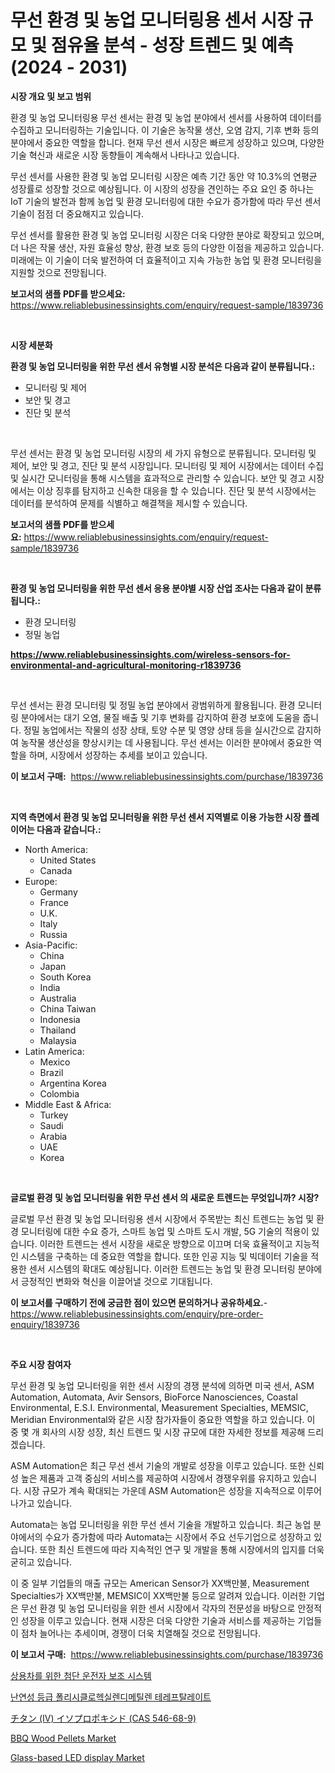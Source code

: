 <p><h1>무선 환경 및 농업 모니터링용 센서 시장 규모 및 점유율 분석 - 성장 트렌드 및 예측 (2024 - 2031)</h1></p><p><strong>시장 개요 및 보고 범위</strong></p>
<p><p>환경 및 농업 모니터링용 무선 센서는 환경 및 농업 분야에서 센서를 사용하여 데이터를 수집하고 모니터링하는 기술입니다. 이 기술은 농작물 생산, 오염 감지, 기후 변화 등의 분야에서 중요한 역할을 합니다. 현재 무선 센서 시장은 빠르게 성장하고 있으며, 다양한 기술 혁신과 새로운 시장 동향들이 계속해서 나타나고 있습니다.</p><p>무선 센서를 사용한 환경 및 농업 모니터링 시장은 예측 기간 동안 약 10.3%의 연평균 성장률로 성장할 것으로 예상됩니다. 이 시장의 성장을 견인하는 주요 요인 중 하나는 IoT 기술의 발전과 함께 농업 및 환경 모니터링에 대한 수요가 증가함에 따라 무선 센서 기술이 점점 더 중요해지고 있습니다.</p><p>무선 센서를 활용한 환경 및 농업 모니터링 시장은 더욱 다양한 분야로 확장되고 있으며, 더 나은 작물 생산, 자원 효율성 향상, 환경 보호 등의 다양한 이점을 제공하고 있습니다. 미래에는 이 기술이 더욱 발전하여 더 효율적이고 지속 가능한 농업 및 환경 모니터링을 지원할 것으로 전망됩니다.</p></p>
<p><strong>보고서의 샘플 PDF를 받으세요:</strong> <a href="https://www.reliablebusinessinsights.com/enquiry/request-sample/1839736">https://www.reliablebusinessinsights.com/enquiry/request-sample/1839736</a></p>
<p>&nbsp;</p>
<p><strong>시장 세분화</strong></p>
<p><strong>환경 및 농업 모니터링을 위한 무선 센서 유형별 시장 분석은 다음과 같이 분류됩니다.:</strong></p>
<p><ul><li>모니터링 및 제어</li><li>보안 및 경고</li><li>진단 및 분석</li></ul></p>
<p>&nbsp;</p>
<p><p>무선 센서는 환경 및 농업 모니터링 시장의 세 가지 유형으로 분류됩니다. 모니터링 및 제어, 보안 및 경고, 진단 및 분석 시장입니다. 모니터링 및 제어 시장에서는 데이터 수집 및 실시간 모니터링을 통해 시스템을 효과적으로 관리할 수 있습니다. 보안 및 경고 시장에서는 이상 징후를 탐지하고 신속한 대응을 할 수 있습니다. 진단 및 분석 시장에서는 데이터를 분석하여 문제를 식별하고 해결책을 제시할 수 있습니다.</p></p>
<p><strong>보고서의 샘플 PDF를 받으세요:</strong>&nbsp;<a href="https://www.reliablebusinessinsights.com/enquiry/request-sample/1839736">https://www.reliablebusinessinsights.com/enquiry/request-sample/1839736</a></p>
<p>&nbsp;</p>
<p><strong> 환경 및 농업 모니터링을 위한 무선 센서 응용 분야별 시장 산업 조사는 다음과 같이 분류됩니다.:</strong></p>
<p><ul><li>환경 모니터링</li><li>정밀 농업</li></ul></p>
<p><strong><a href="https://www.reliablebusinessinsights.com/wireless-sensors-for-environmental-and-agricultural-monitoring-r1839736">https://www.reliablebusinessinsights.com/wireless-sensors-for-environmental-and-agricultural-monitoring-r1839736</a></strong></p>
<p>&nbsp;</p>
<p><p>무선 센서는 환경 모니터링 및 정밀 농업 분야에서 광범위하게 활용됩니다. 환경 모니터링 분야에서는 대기 오염, 물질 배출 및 기후 변화를 감지하여 환경 보호에 도움을 줍니다. 정밀 농업에서는 작물의 성장 상태, 토양 수분 및 영양 상태 등을 실시간으로 감지하여 농작물 생산성을 향상시키는 데 사용됩니다. 무선 센서는 이러한 분야에서 중요한 역할을 하며, 시장에서 성장하는 추세를 보이고 있습니다.</p></p>
<p><strong>이 보고서 구매:</strong>&nbsp; <a href="https://www.reliablebusinessinsights.com/purchase/1839736">https://www.reliablebusinessinsights.com/purchase/1839736</a></p>
<p>&nbsp;</p>
<p><strong>지역 측면에서 환경 및 농업 모니터링을 위한 무선 센서 지역별로 이용 가능한 시장 플레이어는 다음과 같습니다.:</strong></p>
<p><ul>
    <li>
        North America:
        <ul>
            <li>United States</li>
            <li>Canada</li>
        </ul>
    </li>
    <li>
        Europe:
        <ul>
            <li>Germany</li>
            <li>France</li>
            <li>U.K.</li>
            <li>Italy</li>
            <li>Russia</li>
        </ul>
    </li>
    <li>
        Asia-Pacific:
        <ul>
            <li>China</li>
            <li>Japan</li>
            <li>South Korea</li>
            <li>India</li>
            <li>Australia</li>
            <li>China Taiwan</li>
            <li>Indonesia</li>
            <li>Thailand</li>
            <li>Malaysia</li>
        </ul>
    </li>
    <li>
        Latin America:
        <ul>
            <li>Mexico</li>
            <li>Brazil</li>
            <li>Argentina Korea</li>
            <li>Colombia</li>
        </ul>
    </li>
    <li>
        Middle East & Africa:
        <ul>
            <li>Turkey</li>
            <li>Saudi</li>
            <li>Arabia</li>
            <li>UAE</li>
            <li>Korea</li>
        </ul>
    </li>
    </ul></p>
<p>&nbsp;</p>
<p><strong>글로벌 환경 및 농업 모니터링을 위한 무선 센서 의 새로운 트렌드는 무엇입니까? 시장?</strong></p>
<p><p>글로벌 무선 환경 및 농업 모니터링용 센서 시장에서 주목받는 최신 트렌드는 농업 및 환경 모니터링에 대한 수요 증가, 스마트 농업 및 스마트 도시 개발, 5G 기술의 적용이 있습니다. 이러한 트렌드는 센서 시장을 새로운 방향으로 이끄며 더욱 효율적이고 지능적인 시스템을 구축하는 데 중요한 역할을 합니다. 또한 인공 지능 및 빅데이터 기술을 적용한 센서 시스템의 확대도 예상됩니다. 이러한 트렌드는 농업 및 환경 모니터링 분야에서 긍정적인 변화와 혁신을 이끌어낼 것으로 기대됩니다.</p></p>
<p><strong>이 보고서를 구매하기 전에 궁금한 점이 있으면 문의하거나 공유하세요.</strong>- <a href="https://www.reliablebusinessinsights.com/enquiry/pre-order-enquiry/1839736">https://www.reliablebusinessinsights.com/enquiry/pre-order-enquiry/1839736</a></p>
<p>&nbsp;</p>
<p><strong>주요 시장 참여자</strong></p>
<p><p>무선 환경 및 농업 모니터링을 위한 센서 시장의 경쟁 분석에 의하면 미국 센서, ASM Automation, Automata, Avir Sensors, BioForce Nanosciences, Coastal Environmental, E.S.I. Environmental, Measurement Specialties, MEMSIC, Meridian Environmental와 같은 시장 참가자들이 중요한 역할을 하고 있습니다. 이 중 몇 개 회사의 시장 성장, 최신 트렌드 및 시장 규모에 대한 자세한 정보를 제공해 드리겠습니다.</p><p>ASM Automation은 최근 무선 센서 기술의 개발로 성장을 이루고 있습니다. 또한 신뢰성 높은 제품과 고객 중심의 서비스를 제공하여 시장에서 경쟁우위를 유지하고 있습니다. 시장 규모가 계속 확대되는 가운데 ASM Automation은 성장을 지속적으로 이루어 나가고 있습니다.</p><p>Automata는 농업 모니터링을 위한 무선 센서 기술을 개발하고 있습니다. 최근 농업 분야에서의 수요가 증가함에 따라 Automata는 시장에서 주요 선두기업으로 성장하고 있습니다. 또한 최신 트렌드에 따라 지속적인 연구 및 개발을 통해 시장에서의 입지를 더욱 굳히고 있습니다.</p><p>이 중 일부 기업들의 매출 규모는 American Sensor가 XX백만불, Measurement Specialties가 XX백만불, MEMSIC이 XX백만불 등으로 알려져 있습니다. 이러한 기업은 무선 환경 및 농업 모니터링을 위한 센서 시장에서 각자의 전문성을 바탕으로 안정적인 성장을 이루고 있습니다. 현재 시장은 더욱 다양한 기술과 서비스를 제공하는 기업들이 점차 늘어나는 추세이며, 경쟁이 더욱 치열해질 것으로 전망됩니다.</p></p>
<p><strong>이 보고서 구매:</strong>&nbsp;&nbsp;<a href="https://www.reliablebusinessinsights.com/purchase/1839736">https://www.reliablebusinessinsights.com/purchase/1839736</a></p>
<p><p><a href="https://medium.com/@stanleylyittle554467/%EC%83%81%EC%9A%A9-%EC%B0%A8%EB%9F%89%EC%9A%A9-%EA%B3%A0%EA%B8%89-%EC%9A%B4%EC%A0%84%EC%9E%90-%EB%B3%B4%EC%A1%B0-%EC%8B%9C%EC%8A%A4%ED%85%9C-%EC%8B%9C%EC%9E%A5-%EB%B3%B4%EA%B3%A0%EC%84%9C%EB%8A%94-%EC%9D%B4-%EC%8B%9C%EC%9E%A5%EC%9D%98-%EC%B5%9C%EC%8B%A0-%ED%8A%B8%EB%A0%8C%EB%93%9C%EC%99%80-%EC%84%B1%EC%9E%A5-%EA%B8%B0%ED%9A%8C%EB%A5%BC-%EB%B0%9D%ED%98%80%EB%83%85%EB%8B%88%EB%8B%A4-42a3710bbafa">상용차를 위한 첨단 운전자 보조 시스템</a></p><p><a href="https://github.com/vseigx30c9a1j/Market-Research-Report-List-2/blob/main/8434874102691.md">난연성 등급 폴리시클로헥실렌디메틸렌 테레프탈레이트</a></p><p><a href="https://github.com/zjkmgcs938405/Market-Research-Report-List-2/blob/main/9775807107992.md">チタン (IV) イソプロポキシド (CAS 546-68-9)</a></p><p><a href="https://github.com/markusgodoy/Market-Research-Report-List-3/blob/main/bbq-wood-pellets-market.md">BBQ Wood Pellets Market</a></p><p><a href="https://issuu.com/reportprime-2/docs/glass-based-led-display-market-size-2030.pptx">Glass-based LED display Market</a></p></p>
